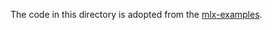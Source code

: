 The code in this directory is adopted from the [mlx-examples](https://github.com/ml-explore/mlx-examples/tree/main/whisper/mlx_whisper).